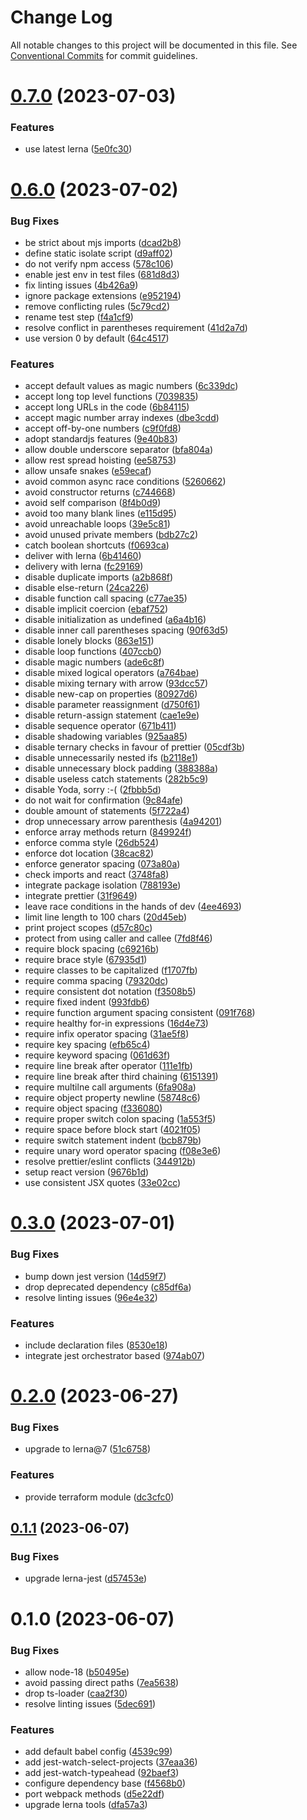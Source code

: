 # Change Log

All notable changes to this project will be documented in this file.
See [Conventional Commits](https://conventionalcommits.org) for commit guidelines.

# [0.7.0](https://github.com/optimics/forge/compare/v0.6.0...v0.7.0) (2023-07-03)


### Features

* use latest lerna ([5e0fc30](https://github.com/optimics/forge/commit/5e0fc30e21b6077048d0cabbb4257f7c96b55d77))





# [0.6.0](https://github.com/optimics/forge/compare/v0.3.0...v0.6.0) (2023-07-02)


### Bug Fixes

* be strict about mjs imports ([dcad2b8](https://github.com/optimics/forge/commit/dcad2b82ac0fb738e68462bd558026d7b4a13b0c))
* define static isolate script ([d9aff02](https://github.com/optimics/forge/commit/d9aff02825fc26ca7277cbf58f60d90802e9cdc2))
* do not verify npm access ([578c106](https://github.com/optimics/forge/commit/578c106c2ba06d66dd58fae5a3945f10a782bd49))
* enable jest env in test files ([681d8d3](https://github.com/optimics/forge/commit/681d8d3c9ffc54f90ca8fb37669c36c6dbc585a2))
* fix linting issues ([4b426a9](https://github.com/optimics/forge/commit/4b426a97fa8ae114e4702d7d572dc6af56ca9c62))
* ignore package extensions ([e952194](https://github.com/optimics/forge/commit/e9521946b38ad12ac0c860be67678ea20643a0a7))
* remove conflicting rules ([5c79cd2](https://github.com/optimics/forge/commit/5c79cd288b3c85aacb98872ea225b46b69be9979))
* rename test step ([f4a1cf9](https://github.com/optimics/forge/commit/f4a1cf90534b593b9ebd5ed646d1dfea47df2bc6))
* resolve conflict in parentheses requirement ([41d2a7d](https://github.com/optimics/forge/commit/41d2a7da8ce919e80b19eab3270e9725f8980b59))
* use version 0 by default ([64c4517](https://github.com/optimics/forge/commit/64c4517a308e7e4240fd4c75b9fecf144eaccde4))


### Features

* accept default values as magic numbers ([6c339dc](https://github.com/optimics/forge/commit/6c339dc8fa67383abe210d2454c521363e153997))
* accept long top level functions ([7039835](https://github.com/optimics/forge/commit/70398358e3a313be8e07351eb1e11c79b09f471d))
* accept long URLs in the code ([6b84115](https://github.com/optimics/forge/commit/6b84115666f9994c72dc57641ba571ba6e4441bf))
* accept magic number array indexes ([dbe3cdd](https://github.com/optimics/forge/commit/dbe3cdd541a3c1014eb4bc24b8ceec7e39b1bfc9))
* accept off-by-one numbers ([c9f0fd8](https://github.com/optimics/forge/commit/c9f0fd85f66474c5adccf7d75aa812212a38f7f4))
* adopt standardjs features ([9e40b83](https://github.com/optimics/forge/commit/9e40b8399e3ef46e3f12cd8087c1e36108859c07))
* allow double underscore separator ([bfa804a](https://github.com/optimics/forge/commit/bfa804a50c6658f2fee4322a78f1acacc139d55f))
* allow rest spread hoisting ([ee58753](https://github.com/optimics/forge/commit/ee58753576e1ad8142402b2e6ff7954ac5a99557))
* allow unsafe snakes ([e59ecaf](https://github.com/optimics/forge/commit/e59ecaf0c76b4cbc1ece786d4cdab34afb4b0587))
* avoid common async race conditions ([5260662](https://github.com/optimics/forge/commit/526066239325f7106cd0165db4801e8617a3e658))
* avoid constructor returns ([c744668](https://github.com/optimics/forge/commit/c74466827eaaeb9267183c7faaf1fe1129977d09))
* avoid self comparison ([8f4b0d9](https://github.com/optimics/forge/commit/8f4b0d9fe746a35bfeba54b884f2149be134b961))
* avoid too many blank lines ([e115d95](https://github.com/optimics/forge/commit/e115d95a4cf701566185210b32d7719edd94167d))
* avoid unreachable loops ([39e5c81](https://github.com/optimics/forge/commit/39e5c811ab662649c497a954f0eab26c3e584f2a))
* avoid unused private members ([bdb27c2](https://github.com/optimics/forge/commit/bdb27c2abd4989b4cae7a2037a92908c1c4f5279))
* catch boolean shortcuts ([f0693ca](https://github.com/optimics/forge/commit/f0693ca8cd5ecf8207b52f0dba51185364b09a0a))
* deliver with lerna ([6b41460](https://github.com/optimics/forge/commit/6b41460c54fcf1884bcc4cb0922653826d7568a5))
* delivery with lerna ([fc29169](https://github.com/optimics/forge/commit/fc29169fbdddd37a4d022b1e7960261918944a15))
* disable duplicate imports ([a2b868f](https://github.com/optimics/forge/commit/a2b868f20cb842e485a8b7d3ca29a56700352dbf))
* disable else-return ([24ca226](https://github.com/optimics/forge/commit/24ca226934f7dbf939ada1f5fa065564b1b209fa))
* disable function call spacing ([c77ae35](https://github.com/optimics/forge/commit/c77ae359e2549f5ce72ccb7c9abc773ebb87fd1e))
* disable implicit coercion ([ebaf752](https://github.com/optimics/forge/commit/ebaf7521fe304a0c5315e99b2dc3bca7dd584622))
* disable initialization as undefined ([a6a4b16](https://github.com/optimics/forge/commit/a6a4b16cfbfa34f0b88ebc26fa779dead8c097d5))
* disable inner call parentheses spacing ([90f63d5](https://github.com/optimics/forge/commit/90f63d5c7a611e3f8ca8f5980d434d57bf78776f))
* disable lonely blocks ([863e151](https://github.com/optimics/forge/commit/863e1516ed19c3c2087c27d1f7e55999add88c78))
* disable loop functions ([407ccb0](https://github.com/optimics/forge/commit/407ccb09537eedeeccb6926eb8c2928a1fbbaed6))
* disable magic numbers ([ade6c8f](https://github.com/optimics/forge/commit/ade6c8f1af38fda55101d47806e3b664bfc0231e))
* disable mixed logical operators ([a764bae](https://github.com/optimics/forge/commit/a764bae14cfdf84855b7256718a36ae6603047fa))
* disable mixing ternary with arrow ([93dcc57](https://github.com/optimics/forge/commit/93dcc5799f86b16172abe0d664651c27744e8456))
* disable new-cap on properties ([80927d6](https://github.com/optimics/forge/commit/80927d6238302c784df94d0e2f44d0fc9c5bf092))
* disable parameter reassignment ([d750f61](https://github.com/optimics/forge/commit/d750f610cab9a55f64a8a29e265d8668fa6b1412))
* disable return-assign statement ([cae1e9e](https://github.com/optimics/forge/commit/cae1e9e92993c598d18a9390af8c2f7724ef49f0))
* disable sequence operator ([671b411](https://github.com/optimics/forge/commit/671b411387948da785af1fba00872e6dff5033fb))
* disable shadowing variables ([925aa85](https://github.com/optimics/forge/commit/925aa85031ebac2f2d4b825e86282aeddbcb9478))
* disable ternary checks in favour of prettier ([05cdf3b](https://github.com/optimics/forge/commit/05cdf3b7f83895cd275a80065bdfaab70dbde22e))
* disable unnecessarily nested ifs ([b2118e1](https://github.com/optimics/forge/commit/b2118e1053d8721138a9c4a624a79077dc226a6e))
* disable unnecessary block padding ([388388a](https://github.com/optimics/forge/commit/388388ab2f7b7dc862350f70cc18543d7bf271b9))
* disable useless catch statements ([282b5c9](https://github.com/optimics/forge/commit/282b5c946a578e1a299be9cedd7cc638b76c0cde))
* disable Yoda, sorry :-( ([2fbbb5d](https://github.com/optimics/forge/commit/2fbbb5d1a6e0a4a147c1e3d2515edaa4a3c597e8))
* do not wait for confirmation ([9c84afe](https://github.com/optimics/forge/commit/9c84afe98e8a868b80c8a7abd1edfd387cf87b81))
* double amount of statements ([5f722a4](https://github.com/optimics/forge/commit/5f722a4d6d8a226e14423dc2b17a57c6650be03c))
* drop unnecessary arrow parenthesis ([4a94201](https://github.com/optimics/forge/commit/4a94201d5426b1c8256bf7c99e32507548d835c1))
* enforce array methods return ([849924f](https://github.com/optimics/forge/commit/849924fe27f589a2cbb1e2985cd0d26a90aa638b))
* enforce comma style ([26db524](https://github.com/optimics/forge/commit/26db524cccabdb07b44bd74e27abefb281a95ab8))
* enforce dot location ([38cac82](https://github.com/optimics/forge/commit/38cac8291d8d3e34fb2864f02a08bfc511358d94))
* enforce generator spacing ([073a80a](https://github.com/optimics/forge/commit/073a80a33d163fbdf58b02ea8ac7635d98a071ee))
* check imports and react ([3748fa8](https://github.com/optimics/forge/commit/3748fa889b250906f1a4b3727ebb9dd4653e4ed8))
* integrate package isolation ([788193e](https://github.com/optimics/forge/commit/788193e05efd3259d59a2133a83379a978fbfd76))
* integrate prettier ([31f9649](https://github.com/optimics/forge/commit/31f96496269644e7ea8ea593371889bdebd77855))
* leave race conditions in the hands of dev ([4ee4693](https://github.com/optimics/forge/commit/4ee469350613f0cd97669192137b1c4017115712))
* limit line length to 100 chars ([20d45eb](https://github.com/optimics/forge/commit/20d45ebf6c0c370837fca9533d47abd2c7aea1f9))
* print project scopes ([d57c80c](https://github.com/optimics/forge/commit/d57c80c34f4d359776bfa2a271e303c078d153d8))
* protect from using caller and callee ([7fd8f46](https://github.com/optimics/forge/commit/7fd8f4686993552123288d39872b387b45d4891f))
* require block spacing ([c69216b](https://github.com/optimics/forge/commit/c69216b11e0c8b37213ab2c5d7a9ce16675f8ca5))
* require brace style ([67935d1](https://github.com/optimics/forge/commit/67935d1d21a13b10bef2894fc6ee5b0363a868fe))
* require classes to be capitalized ([f1707fb](https://github.com/optimics/forge/commit/f1707fb57d9227a5ee68a3fbe871a9e3bc54d738))
* require comma spacing ([79320dc](https://github.com/optimics/forge/commit/79320dc7a661d28835e4bef19aed3227035b2e62))
* require consistent dot notation ([f3508b5](https://github.com/optimics/forge/commit/f3508b55eba82921e998c9a20e3282edd7eb7b29))
* require fixed indent ([993fdb6](https://github.com/optimics/forge/commit/993fdb635ee14e6b43ebe520a75f87e1f4af7373))
* require function argument spacing consistent ([091f768](https://github.com/optimics/forge/commit/091f76866fc94c479b7912980d9f09fe18931bb0))
* require healthy for-in expressions ([16d4e73](https://github.com/optimics/forge/commit/16d4e7345d98a35b27ce7994e83062955943d9b0))
* require infix operator spacing ([31ae5f8](https://github.com/optimics/forge/commit/31ae5f83aaab79e25f7fce5edbd176d33ff60e1f))
* require key spacing ([efb65c4](https://github.com/optimics/forge/commit/efb65c444639ab6097872180d040dc8bdd73de82))
* require keyword spacing ([061d63f](https://github.com/optimics/forge/commit/061d63fef02afc82f835cbe727f3391e01174335))
* require line break after operator ([111e1fb](https://github.com/optimics/forge/commit/111e1fb44a8d1e8af332d98d5374497cdcc6d3e0))
* require line break after third chaining ([6151391](https://github.com/optimics/forge/commit/615139125d4c9efaa73a6fc5e61b29ddd0cb51be))
* require multilne call arguments ([6fa908a](https://github.com/optimics/forge/commit/6fa908a978f5f36d198889793c015008dcd72ccc))
* require object property newline ([58748c6](https://github.com/optimics/forge/commit/58748c6850808ecfd5bf2d67dfc39cc3c7dd315d))
* require object spacing ([f336080](https://github.com/optimics/forge/commit/f33608050ea10c98a7e192c1600e76db2eb269c9))
* require proper switch colon spacing ([1a553f5](https://github.com/optimics/forge/commit/1a553f55b29d97ff50849a67dd0151d415115b2e))
* require space before block start ([4021f05](https://github.com/optimics/forge/commit/4021f054e90f45126b01a43d3899e16cc4bdb5b1))
* require switch statement indent ([bcb879b](https://github.com/optimics/forge/commit/bcb879b22611af314224435a21c0565501e6bc23))
* require unary word operator spacing ([f08e3e6](https://github.com/optimics/forge/commit/f08e3e6f14306c2dce2c21dc64d982bccc9ba3e9))
* resolve prettier/eslint conflicts ([344912b](https://github.com/optimics/forge/commit/344912b077822be795223efefee79046bb495820))
* setup react version ([9676b1d](https://github.com/optimics/forge/commit/9676b1d8ec7db711229277531a0f2528fe2993eb))
* use consistent JSX quotes ([33e02cc](https://github.com/optimics/forge/commit/33e02cc82888db1f82ec8a9bdf9eeb00e849d296))





# [0.3.0](https://github.com/optimics/forge/compare/v0.2.0...v0.3.0) (2023-07-01)


### Bug Fixes

* bump down jest version ([14d59f7](https://github.com/optimics/forge/commit/14d59f7cc625e046cbebf26596cf188b6618da50))
* drop deprecated dependency ([c85df6a](https://github.com/optimics/forge/commit/c85df6a4498616b0528f8c3e0e1f80eb368d439e))
* resolve linting issues ([96e4e32](https://github.com/optimics/forge/commit/96e4e32c725d1efab8e3652823d93ec45bb95fd8))


### Features

* include declaration files ([8530e18](https://github.com/optimics/forge/commit/8530e18d859f57625339918d8ec432f76f2e3fde))
* integrate jest orchestrator based ([974ab07](https://github.com/optimics/forge/commit/974ab07fbb7c4b6271b6b4c50433f4c3c1fba146))





# [0.2.0](https://github.com/optimics/forge/compare/v0.1.1...v0.2.0) (2023-06-27)


### Bug Fixes

* upgrade to lerna@7 ([51c6758](https://github.com/optimics/forge/commit/51c67588e6b813e93bac3456dabb59fecec1c548))


### Features

* provide terraform module ([dc3cfc0](https://github.com/optimics/forge/commit/dc3cfc0c0f3d8f50e20ca8e2b010676531875753))





## [0.1.1](https://github.com/optimics/forge/compare/v0.1.0...v0.1.1) (2023-06-07)


### Bug Fixes

* upgrade lerna-jest ([d57453e](https://github.com/optimics/forge/commit/d57453efa97c775669382f24d8a3e6b772e5f01b))





# 0.1.0 (2023-06-07)


### Bug Fixes

* allow node-18 ([b50495e](https://github.com/optimics/forge/commit/b50495e12a7545973ed9f0b06c55a9253d67e545))
* avoid passing direct paths ([7ea5638](https://github.com/optimics/forge/commit/7ea5638389e7b7c5561f4d1c14aabef854a96238))
* drop ts-loader ([caa2f30](https://github.com/optimics/forge/commit/caa2f30ec7f890135d1b82b2958bd3498a7432d0))
* resolve linting issues ([5dec691](https://github.com/optimics/forge/commit/5dec691ce94c52b5c9654cddfe690b8bde3d5eda))


### Features

* add default babel config ([4539c99](https://github.com/optimics/forge/commit/4539c998699b2ace08b04850b9b74f62488d970b))
* add jest-watch-select-projects ([37eaa36](https://github.com/optimics/forge/commit/37eaa369893286fbfc77e7b84c5d1795a39dec32))
* add jest-watch-typeahead ([92baef3](https://github.com/optimics/forge/commit/92baef381b37e62f3957070b69618f5e505b972a))
* configure dependency base ([f4568b0](https://github.com/optimics/forge/commit/f4568b0f69c1248a6066a42dc35dd482600335a9))
* port webpack methods ([d5e22df](https://github.com/optimics/forge/commit/d5e22df5c54b0e40cc6c1d1033b2edcf68532b6b))
* upgrade lerna tools ([dfa57a3](https://github.com/optimics/forge/commit/dfa57a3cfccd670e4029b330653812d07c8324bc))
